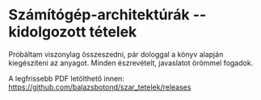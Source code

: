 Számítógép-architektúrák -- kidolgozott tételek
===============================================

Próbáltam viszonylag összeszedni, pár dologgal a könyv alapján kiegészíteni az anyagot. Minden észrevételt, javaslatot örömmel fogadok.

A legfrissebb PDF letölthető innen: https://github.com/balazsbotond/szar_tetelek/releases
